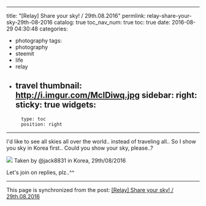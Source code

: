 
---
title: "[Relay] Share your sky! / 29th.08.2016"
permlink: relay-share-your-sky-29th-08-2016
catalog: true
toc_nav_num: true
toc: true
date: 2016-08-29 04:30:48
categories:
- photography
tags:
- photography
- steemit
- life
- relay
- travel
thumbnail: http://i.imgur.com/MclDiwq.jpg
sidebar:
    right:
        sticky: true
widgets:
    -
        type: toc
        position: right
---


I'd like to see all skies all over the world..
 instead of traveling all..
 So I show you sky in Korea first..
 Could you show your sky, please..?

![](http://i.imgur.com/MclDiwq.jpg)
Taken by @jack8831 in Korea, 29th/08/2016

Let's join on replies, plz..^^

- - -

This page is synchronized from the post: [[Relay] Share your sky! / 29th.08.2016](https://steemit.com/@jack8831/relay-share-your-sky-29th-08-2016)
